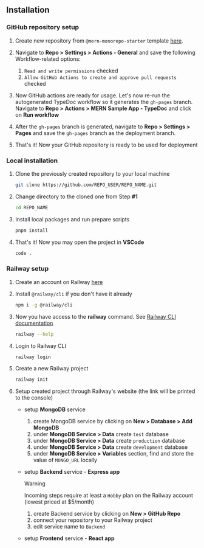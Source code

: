 ## Installation

### GitHub repository setup

1. Create new repository from `@mern-monorepo-starter` template [here](https://github.com/new?template_name=monorepo-mern-railway-starter&template_owner=brunotot).

2. Navigate to **Repo > Settings > Actions - General** and save the following Workflow-related options:

   1. `Read and write permissions` checked
   2. `Allow GitHub Actions to create and approve pull requests` checked

3. Now GitHub actions are ready for usage. Let's now re-run the autogenerated TypeDoc workflow so it generates the `gh-pages` branch. Navigate to **Repo > Actions > MERN Sample App - TypeDoc** and click on **Run workflow**

4. After the `gh-pages` branch is generated, navigate to **Repo > Settings > Pages** and save the `gh-pages` branch as the deployment branch.

5. That's it! Now your GitHub repository is ready to be used for deployment

### Local installation

1. Clone the previously created repository to your local machine

   ```sh
   git clone https://github.com/REPO_USER/REPO_NAME.git
   ```

2. Change directory to the cloned one from Step **#1**

   ```sh
   cd REPO_NAME
   ```

3. Install local packages and run prepare scripts

   ```sh
   pnpm install
   ```

4. That's it! Now you may open the project in **VSCode**
   ```sh
   code .
   ```

### Railway setup

1. Create an account on Railway [here](https://railway.app/login)

2. Install `@railway/cli` if you don't have it already

   ```sh
   npm i -g @railway/cli
   ```

3. Now you have access to the **railway** command. See [Railway CLI documentation](https://docs.railway.app/reference/cli-api)

   ```sh
   railway --help
   ```

4. Login to Railway CLI

   ```sh
   railway login
   ```

5. Create a new Railway project

   ```sh
   railway init
   ```

6. Setup created project through Railway's website (the link will be printed to the console)
   <!--   > [!WARNING]
      > To gain access to Railway Deployments you should upgrade your Railway account to at least a Hobby tier ($5.00 / month). -->

   - setup **MongoDB** service
     1. create MongoDB service by clicking on **New > Database > Add MongoDB**
     2. under **MongoDB Service > Data** create `test` database
     3. under **MongoDB Service > Data** create `production` database
     4. under **MongoDB Service > Data** create `development` database
     5. under **MongoDB Service > Variables** section, find and store the value of `MONGO_URL` locally
   - setup **Backend** service - **Express app**

     > [!WARNING]
     > Incoming steps require at least a `Hobby` plan on the Railway account (lowest priced at $5/month)

     1. create Backend service by clicking on **New > GitHub Repo**
     2. connect your repository to your Railway project
     3. edit service name to `Backend`

   - setup **Frontend** service - **React app**
